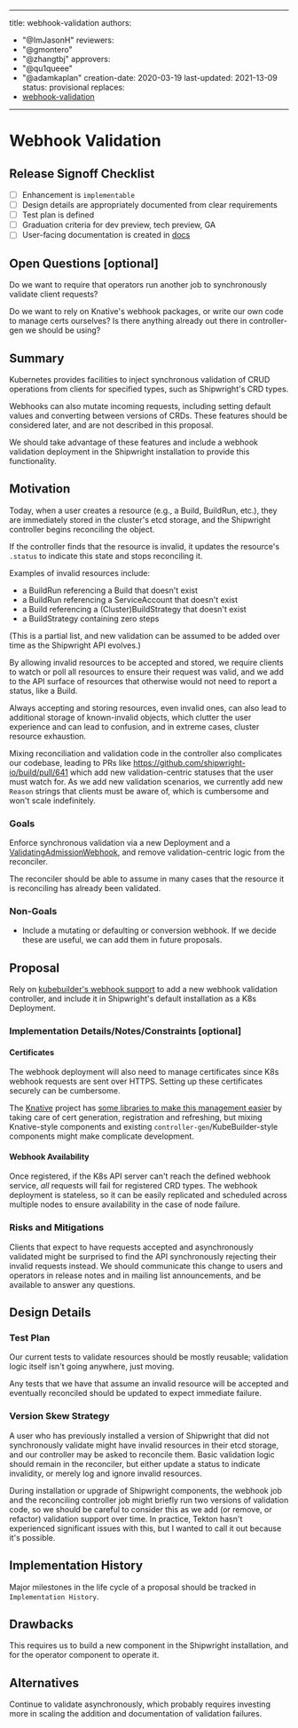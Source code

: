 <!--
Copyright The Shipwright Contributors

SPDX-License-Identifier: Apache-2.0
-->

---
title: webhook-validation
authors:
  - "@ImJasonH"
reviewers:
  - "@gmontero"
  - "@zhangtbj"
approvers:
  - "@qu1queee"
  - "@adamkaplan"
creation-date: 2020-03-19
last-updated: 2021-13-09
status: provisional
replaces:
  - [webhook-validation](https://github.com/shipwright-io/build/blob/main/docs/proposals/webhook-validation.md)
---

# Webhook Validation

## Release Signoff Checklist

- [ ] Enhancement is `implementable`
- [ ] Design details are appropriately documented from clear requirements
- [ ] Test plan is defined
- [ ] Graduation criteria for dev preview, tech preview, GA
- [ ] User-facing documentation is created in [docs](/docs/)

## Open Questions [optional]

Do we want to require that operators run another job to synchronously validate client requests?

Do we want to rely on Knative's webhook packages, or write our own code to manage certs ourselves?
Is there anything already out there in controller-gen we should be using?

## Summary

Kubernetes provides facilities to inject synchronous validation of CRUD operations from clients for specified types, such as Shipwright's CRD types.

Webhooks can also mutate incoming requests, including setting default values and converting between versions of CRDs. These features should be considered later, and are not described in this proposal.

We should take advantage of these features and include a webhook validation deployment in the Shipwright installation to provide this functionality.

## Motivation

Today, when a user creates a resource (e.g., a Build, BuildRun, etc.), they are immediately stored in the cluster's etcd storage, and the Shipwright controller begins reconciling the object.

If the controller finds that the resource is invalid, it updates the resource's `.status` to indicate this state and stops reconciling it.

Examples of invalid resources include:

- a BuildRun referencing a Build that doesn't exist
- a BuildRun referencing a ServiceAccount that doesn't exist
- a Build referencing a (Cluster)BuildStrategy that doesn't exist
- a BuildStrategy containing zero steps

(This is a partial list, and new validation can be assumed to be added over time as the Shipwright API evolves.)

By allowing invalid resources to be accepted and stored, we require clients to watch or poll all resources to ensure their request was valid, and we add to the API surface of resources that otherwise would not need to report a status, like a Build.

Always accepting and storing resources, even invalid ones, can also lead to additional storage of known-invalid objects, which clutter the user experience and can lead to confusion, and in extreme cases, cluster resource exhaustion.

Mixing reconciliation and validation code in the controller also complicates our codebase, leading to PRs like https://github.com/shipwright-io/build/pull/641 which add new validation-centric statuses that the user must watch for.
As we add new validation scenarios, we currently add new `Reason` strings that clients must be aware of, which is cumbersome and won't scale indefinitely.

### Goals

Enforce synchronous validation via a new Deployment and a [ValidatingAdmissionWebhook](https://kubernetes.io/docs/reference/access-authn-authz/admission-controllers/#validatingadmissionwebhook), and remove validation-centric logic from the reconciler.

The reconciler should be able to assume in many cases that the resource it is reconciling has already been validated.

### Non-Goals

- Include a mutating or defaulting or conversion webhook.
  If we decide these are useful, we can add them in future proposals.

## Proposal

Rely on [kubebuilder's webhook support](https://book.kubebuilder.io/cronjob-tutorial/webhook-implementation.html) to add a new webhook validation controller, and include it in Shipwright's default installation as a K8s Deployment.


### Implementation Details/Notes/Constraints [optional]

#### Certificates 

The webhook deployment will also need to manage certificates since K8s webhook requests are sent over HTTPS.
Setting up these certificates securely can be cumbersome.

The [Knative](https://knative.dev) project has [some libraries to make this management easier](https://github.com/knative/pkg/tree/main/webhook) by taking care of cert generation, registration and refreshing, but mixing Knative-style components and existing `controller-gen`/KubeBuilder-style components might make complicate development.

#### Webhook Availability

Once registered, if the K8s API server can't reach the defined webhook service, _all_ requests will fail for registered CRD types.
The webhook deployment is stateless, so it can be easily replicated and scheduled across multiple nodes to ensure availability in the case of node failure.

### Risks and Mitigations

Clients that expect to have requests accepted and asynchronously validated might be surprised to find the API synchronously rejecting their invalid requests instead.
We should communicate this change to users and operators in release notes and in mailing list announcements, and be available to answer any questions.

## Design Details

### Test Plan

Our current tests to validate resources should be mostly reusable; validation logic itself isn't going anywhere, just moving.

Any tests that we have that assume an invalid resource will be accepted and eventually reconciled should be updated to expect immediate failure.

### Version Skew Strategy

A user who has previously installed a version of Shipwright that did not synchronously validate might have invalid resources in their etcd storage, and our controller may be asked to reconcile them.
Basic validation logic should remain in the reconciler, but either update a status to indicate invalidity, or merely log and ignore invalid resources.

During installation or upgrade of Shipwright components, the webhook job and the reconciling controller job might briefly run two versions of validation code, so we should be careful to consider this as we add (or remove, or refactor) validation support over time.
In practice, Tekton hasn't experienced significant issues with this, but I wanted to call it out because it's possible.

## Implementation History

Major milestones in the life cycle of a proposal should be tracked in `Implementation History`.

## Drawbacks

This requires us to build a new component in the Shipwright installation, and for the operator component to operate it.

## Alternatives

Continue to validate asynchronously, which probably requires investing more in scaling the addition and documentation of validation failures.
